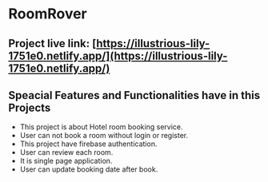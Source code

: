 # RoomRover

## Project live link: [https://illustrious-lily-1751e0.netlify.app/](https://illustrious-lily-1751e0.netlify.app/)


## Speacial Features and Functionalities have in this Projects

* This project is about Hotel room booking service.
* User can not book a room without login or register.
* This project have firebase authentication.
* User can review each room.
* It is single page application.
* User can update booking date after book.